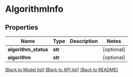 # AlgorithmInfo

## Properties
Name | Type | Description | Notes
------------ | ------------- | ------------- | -------------
**algorithm_status** | **str** |  | [optional] 
**algorithm** | **str** |  | [optional] 

[[Back to Model list]](../README.md#documentation-for-models) [[Back to API list]](../README.md#documentation-for-api-endpoints) [[Back to README]](../README.md)


